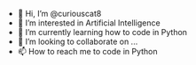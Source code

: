 - 👋 Hi, I’m @curiouscat8
- 👀 I’m interested in Artificial Intelligence
- 🌱 I’m currently learning how to code in Python
- 💞️ I’m looking to collaborate on ...
- 📫 How to reach me to code in Python

<!---
curiouscat8/curiouscat8 is a ✨ special ✨ repository because its `README.md` (this file) appears on your GitHub profile.
You can click the Preview link to take a look at your changes.
--->
